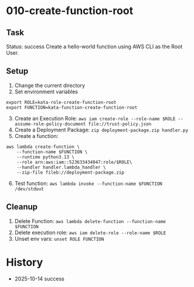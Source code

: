 # 010-create-function-root

## Task
Status: success
Create a hello-world function using AWS CLI as the Root User.

## Setup
1. Change the current directory
2. Set environment variables
```shell
export ROLE=kata-role-create-function-root
export FUNCTION=kata-function-create-function-root
```
3. Create an Execution Role: `aws iam create-role --role-name $ROLE --assume-role-policy-document file://trust-policy.json`
4. Create a Deployment Package: `zip deployment-package.zip handler.py`
5. Create a function:
```shell
aws lambda create-function \
	--function-name $FUNCTION \
	--runtime python3.13 \
	--role arn:aws:iam::523633434047:role/$ROLE\
	--handler handler.lambda_handler \
	--zip-file fileb://deployment-package.zip
```
6. Test function: `aws lambda invoke --function-name $FUNCTION /dev/stdout`

## Cleanup
1. Delete Function: `aws lambda delete-function --function-name $FUNCTION`
2. Delete execution role: `aws iam delete-role --role-name $ROLE`
3. Unset env vars: `unset ROLE FUNCTION`

# History
- 2025-10-14 success
